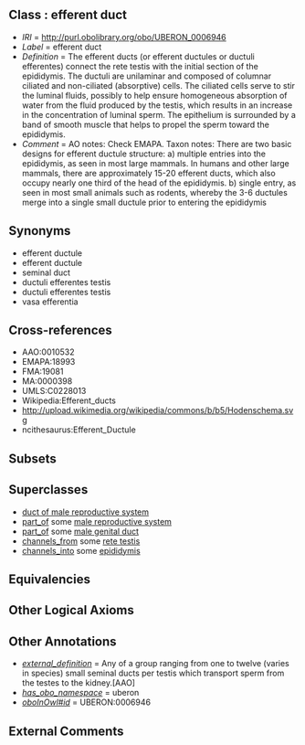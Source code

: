 
## Class : efferent duct

 * *IRI* = http://purl.obolibrary.org/obo/UBERON_0006946
 * *Label* = efferent duct
 * *Definition* = The efferent ducts (or efferent ductules or ductuli efferentes) connect the rete testis with the initial section of the epididymis. The ductuli are unilaminar and composed of columnar ciliated and non-ciliated (absorptive) cells. The ciliated cells serve to stir the luminal fluids, possibly to help ensure homogeneous absorption of water from the fluid produced by the testis, which results in an increase in the concentration of luminal sperm. The epithelium is surrounded by a band of smooth muscle that helps to propel the sperm toward the epididymis.
 * *Comment* = AO notes: Check EMAPA. Taxon notes: There are two basic designs for efferent ductule structure:    a) multiple entries into the epididymis, as seen in most large mammals. In humans and other large mammals, there are approximately 15-20 efferent ducts, which also occupy nearly one third of the head of the epididymis.    b) single entry, as seen in most small animals such as rodents, whereby the 3-6 ductules merge into a single small ductule prior to entering the epididymis

## Synonyms

 * efferent ductule
 * efferent ductule
 * seminal duct
 * ductuli efferentes testis
 * ductuli efferentes testis
 * vasa efferentia

## Cross-references

 * AAO:0010532
 * EMAPA:18993
 * FMA:19081
 * MA:0000398
 * UMLS:C0228013
 * Wikipedia:Efferent_ducts
 * http://upload.wikimedia.org/wikipedia/commons/b/b5/Hodenschema.svg
 * ncithesaurus:Efferent_Ductule

## Subsets


## Superclasses

 * [duct of male reproductive system](../../UBERON/04/UBERON_0005904.md)
 * [part_of](../../BFO/50/BFO_0000050.md) some [male reproductive system](../../UBERON/79/UBERON_0000079.md)
 * [part_of](../../BFO/50/BFO_0000050.md) some [male genital duct](../../UBERON/47/UBERON_0006947.md)
 * [channels_from](../../core#channels/om/core#channels_from.md) some [rete testis](../../UBERON/59/UBERON_0003959.md)
 * [channels_into](../../core#channels/to/core#channels_into.md) some [epididymis](../../UBERON/01/UBERON_0001301.md)

## Equivalencies


## Other Logical Axioms


## Other Annotations

 * *[external_definition](../../UBPROP/01/UBPROP_0000001.md)* = Any of a group ranging from one to twelve (varies in species) small seminal ducts per testis which transport sperm from the testes to the kidney.[AAO]
 * *[has_obo_namespace](../../ce/oboInOwl#hasOBONamespace.md)* = uberon
 * *[oboInOwl#id](../../id/oboInOwl#id.md)* = UBERON:0006946

## External Comments

